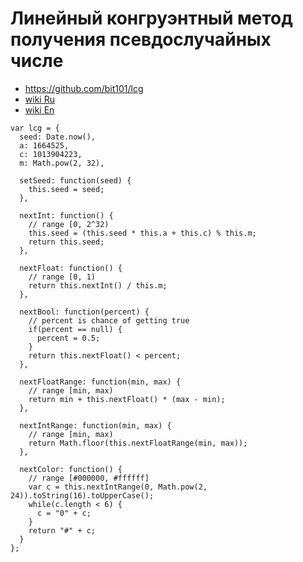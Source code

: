 # Линейный конгруэнтный метод получения псевдослучайных числе

- https://github.com/bit101/lcg
- [wiki Ru](https://ru.wikipedia.org/wiki/%D0%9B%D0%B8%D0%BD%D0%B5%D0%B9%D0%BD%D1%8B%D0%B9_%D0%BA%D0%BE%D0%BD%D0%B3%D1%80%D1%83%D1%8D%D0%BD%D1%82%D0%BD%D1%8B%D0%B9_%D0%BC%D0%B5%D1%82%D0%BE%D0%B4)
- [wiki En](https://en.wikipedia.org/wiki/Linear_congruential_generator)


```
var lcg = {
  seed: Date.now(),
  a: 1664525,
  c: 1013904223,
  m: Math.pow(2, 32),
  
  setSeed: function(seed) {
    this.seed = seed;
  },
  
  nextInt: function() {
    // range [0, 2^32)
    this.seed = (this.seed * this.a + this.c) % this.m;
    return this.seed;
  },
  
  nextFloat: function() {
    // range [0, 1)
    return this.nextInt() / this.m;
  },
  
  nextBool: function(percent) {
    // percent is chance of getting true
    if(percent == null) {
      percent = 0.5;
    }
    return this.nextFloat() < percent;
  },
  
  nextFloatRange: function(min, max) {
    // range [min, max)
    return min + this.nextFloat() * (max - min);
  },
  
  nextIntRange: function(min, max) {
    // range [min, max)
    return Math.floor(this.nextFloatRange(min, max));
  },
  
  nextColor: function() {
    // range [#000000, #ffffff]
    var c = this.nextIntRange(0, Math.pow(2, 24)).toString(16).toUpperCase();
    while(c.length < 6) {
      c = "0" + c;
    }
    return "#" + c;
  }
};
```